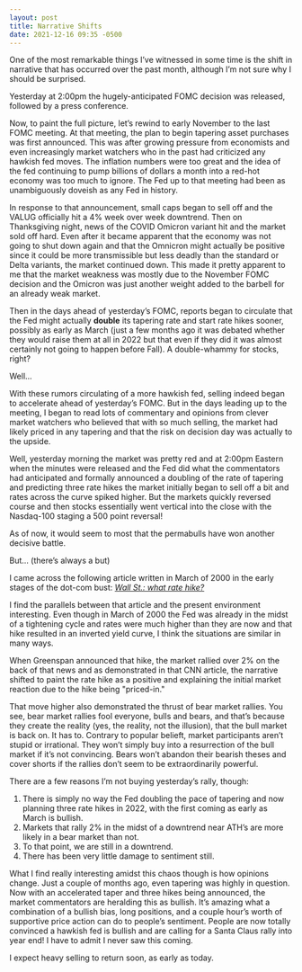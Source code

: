 ```yaml
---
layout: post
title: Narrative Shifts
date: 2021-12-16 09:35 -0500
---
```


One of the most remarkable things I’ve witnessed in some time is the shift in narrative that has occurred over the past month, although I’m not sure why I should be surprised.

Yesterday at 2:00pm the hugely-anticipated FOMC decision was released, followed by a press conference.

Now, to paint the full picture, let’s rewind to early November to the last FOMC meeting. At that meeting, the plan to begin tapering asset purchases was first announced. This was after growing pressure from economists and even increasingly market watchers who in the past had criticized any hawkish fed moves. The inflation numbers were too great and the idea of the fed continuing to pump billions of dollars a month into a red-hot economy was too much to ignore. The Fed up to that meeting had been as unambiguously doveish as any Fed in history.

In response to that announcement, small caps began to sell off and the VALUG officially hit a 4% week over week downtrend. Then on Thanksgiving night, news of the COVID Omicron variant hit and the market sold off hard. Even after it became apparent that the economy was not going to shut down again and that the Omnicron might actually be positive since it could be more transmissible but less deadly than the standard or Delta variants, the market continued down. This made it pretty apparent to me that the market weakness was mostly due to the November FOMC decision and the Omicron was just another weight added to the barbell for an already weak market.

Then in the days ahead of yesterday’s FOMC, reports began to circulate that the Fed might actually <b>double</b> its tapering rate and start rate hikes sooner, possibly as early as March (just a few months ago it was debated whether they would raise them at all in 2022 but that even if they did it was almost certainly not going to happen before Fall). A double-whammy for stocks, right?

Well…

With these rumors circulating of a more hawkish fed, selling indeed began to accelerate ahead of yesterday’s FOMC. But in the days leading up to the meeting, I began to read lots of commentary and opinions from clever market watchers who believed that with so much selling, the market had likely priced in any tapering and that the risk on decision day was actually to the upside.

Well, yesterday morning the market was pretty red and at 2:00pm Eastern when the minutes were released and the Fed did what the commentators had anticipated and formally announced a doubling of the rate of tapering and predicting three rate hikes the market initially began to sell off a bit and rates across the curve spiked higher. But the markets quickly reversed course and then stocks essentially went vertical into the close with the Nasdaq-100 staging a 500 point reversal!

As of now, it would seem to most that the permabulls have won another decisive battle.

But… (there’s always a but)

I came across the following article written in March of 2000 in the early stages of the dot-com bust: <a href="https://money.cnn.com/2000/03/21/markets/markets_newyork/" target="_blank"><i>Wall St.: what rate hike?</i></a>

I find the parallels between that article and the present environment interesting. Even though in March of 2000 the Fed was already in the midst of a tightening cycle and rates were much higher than they are now and that hike resulted in an inverted yield curve, I think the situations are similar in many ways.

When Greenspan announced that hike, the market rallied over 2% on the back of that news and as demonstrated in that CNN article, the narrative shifted to paint the rate hike as a positive and explaining the initial market reaction due to the hike being "priced-in."

That move higher also demonstrated the thrust of bear market rallies. You see, bear market rallies fool everyone, bulls and bears, and that’s because they create the reality (yes, the reality, not the illusion), that the bull market is back on. It has to. Contrary to popular belieft, market participants aren’t stupid or irrational. They won’t simply buy into a resurrection of the bull market if it’s not convincing. Bears won’t abandon their bearish theses and cover shorts if the rallies don’t seem to be extraordinarily powerful.

There are a few reasons I’m not buying yesterday’s rally, though:

<ol>
  <li>There is simply no way the Fed doubling the pace of tapering and now planning three rate hikes in 2022, with the first coming as early as March is bullish.</li>
  <li>Markets that rally 2% in the midst of a downtrend near ATH’s are more likely in a bear market than not.</li>
  <li>To that point, we are still in a downtrend.</li>
  <li>There has been very little damage to sentiment still.</li>
</ol>

What I find really interesting amidst this chaos though is how opinions change. Just a couple of months ago, even tapering was highly in question. Now with an accelerated taper and three hikes being announced, the market commentators are heralding this as bullish. It’s amazing what a combination of a bullish bias, long positions, and a couple hour’s worth of supportive price action can do to people’s sentiment. People are now totally convinced a hawkish fed is bullish and are calling for a Santa Claus rally into year end! I have to admit I never saw this coming.

I expect heavy selling to return soon, as early as today.
